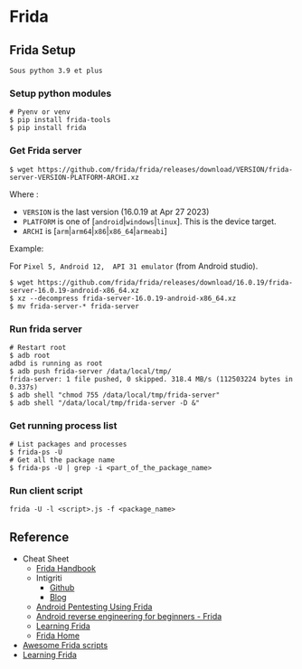 # Frida

## Frida Setup

    Sous python 3.9 et plus

### Setup python modules

```shell
# Pyenv or venv
$ pip install frida-tools
$ pip install frida
```

### Get Frida server

```shell
$ wget https://github.com/frida/frida/releases/download/VERSION/frida-server-VERSION-PLATFORM-ARCHI.xz 
```

Where : 

- `VERSION` is the last version (16.0.19 at Apr 27 2023)
- `PLATFORM` is one of [`android`|`windows`|`linux`]. This is the device target.
- `ARCHI` is [`arm`|`arm64`|`x86`|`x86_64`|`armeabi`]

Example:

For `Pixel 5, Android 12,  API 31 emulator` (from Android studio).

```shell
$ wget https://github.com/frida/frida/releases/download/16.0.19/frida-server-16.0.19-android-x86_64.xz
$ xz --decompress frida-server-16.0.19-android-x86_64.xz
$ mv frida-server-* frida-server
```

### Run frida server

```shell
# Restart root
$ adb root
adbd is running as root
$ adb push frida-server /data/local/tmp/
frida-server: 1 file pushed, 0 skipped. 318.4 MB/s (112503224 bytes in 0.337s)
$ adb shell "chmod 755 /data/local/tmp/frida-server"
$ adb shell "/data/local/tmp/frida-server -D &" 
```

### Get running process list

```shell
# List packages and processes
$ frida-ps -U 
# Get all the package name
$ frida-ps -U | grep -i <part_of_the_package_name>
```

### Run client script

```shell
frida -U -l <script>.js -f <package_name>
```

## Reference

- Cheat Sheet
    - [Frida Handbook](https://learnfrida.info/)
    - Intigriti
        - [Github](https://github.com/carlospolop/hacktricks/blob/master/mobile-pentesting/android-app-pentesting/frida-tutorial/README.md)
        - [Blog](https://book.hacktricks.xyz/mobile-pentesting/android-app-pentesting/frida-tutorial)
    - [Android Pentesting Using Frida](https://www.varutra.com/android-pentesting-using-frida/)
    - [Android reverse engineering for beginners - Frida](https://braincoke.fr/blog/2021/03/android-reverse-engineering-for-beginners-frida/#about-frida)
    - [Learning Frida](https://nibarius.github.io/learning-frida/)
    - [Frida Home](https://frida.re/docs/examples/android/)
- [Awesome Frida scripts](https://codeshare.frida.re/)
- [Learning Frida](https://nibarius.github.io/learning-frida/)